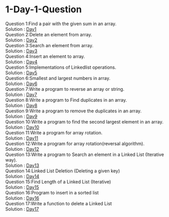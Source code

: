 # 1-Day-1-Question
Question 1:Find a pair with the given sum in an array.<br>
Solution : [Day1](Day1/day1.py) <br>
Question 2:Delete an element from array.<br>
Solution : [Day2](Day2/DeleteEleFromArr.js) <br>
Question 3:Search an element from array.<br>
Solution : [Day3](Day3/searchForAnEle.js)<br>
Question 4:Insert an element to array.<br>
Solution : [Day4](Day4/InsertElementInArr.js)<br>
Question 5:Implementations of Linkedlist operations.<br>
Solution : [Day5](Day5/linklistOperations.c)<br>
Question 6:Smallest and largest numbers in array.<br>
Solution : [Day6](Day6/smallestAndLargest.py)<br>
Question 7:Write a program to reverse an array or string.<br>
Solution : [Day7](Day7/Reverse.py)<br>
Question 8:Write a program to Find duplicates in an array.<br>
Solution : [Day8](Day8/duplicateArrayEle.py)<br>
Question 9:Write a program to remove the duplicates in an array.<br>
Solution : [Day9](Day9/removeDuplicate.js)<br>
Question 10:Write a program to find the second largest element in an array.<br>
Solution : [Day10](Day10/second_largest.js)<br>
Question 11:Write a program for array rotation.<br>
Solution : [Day11](Day11/rotate_array.py)<br>
Question 12:Write a program for array rotation(reversal algorithm).<br>
Solution : [Day12](Day12/reversal_algo.js)<br>
Question 13:Write a program to Search an element in a Linked List (Iterative way).<br>
Solution : [Day13](Day13/searchingLinkedlist.js)<br>
Question 14:Linked List Deletion (Deleting a given key)<br>
Solution : [Day14](Day14/deleteANody)<br>
Question 15:Find Length of a Linked List (Iterative)<br>
Solution : [Day15](Day15/LengthOfLinkedList.py)<br>
Question 16:Program to insert in a sorted list<br>
Solution : [Day16](Day16/insertInSortedLL.js)<br>
Question 17:Write a function to delete a Linked List<br>
Solution : [Day17](Day17/deleteLL.js)<br>








